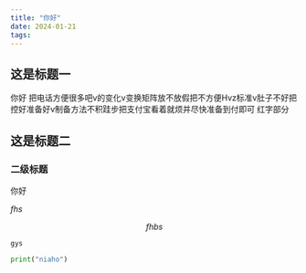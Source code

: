 ```yaml
---
title: "你好"
date: 2024-01-21
tags:
---
```

## 这是标题一

你好
把电话方便很多吧v的变化v变换矩阵放不放假把不方便Hvz标准v肚子不好把控好准备好v制备方法不积跬步把支付宝看着就烦并尽快准备到付即可 红字部分
## 这是标题二

### 二级标题

你好

$fhs$

$$fhbs$$

`gys`

```python
print("niaho")
```